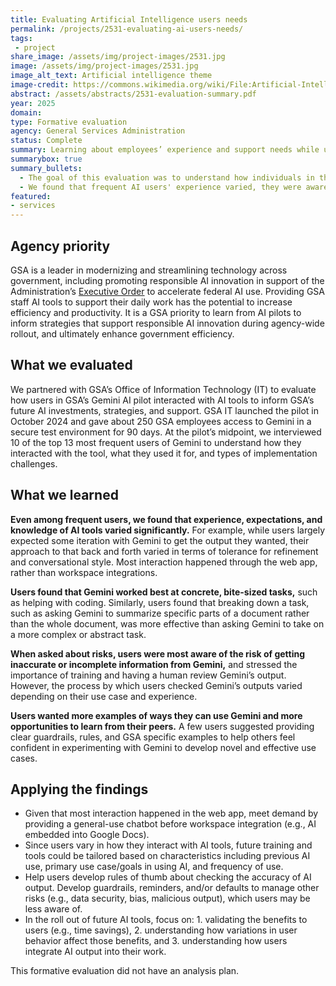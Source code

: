 ```yaml
---
title: Evaluating Artificial Intelligence users needs
permalink: /projects/2531-evaluating-ai-users-needs/
tags: 
 - project
share_image: /assets/img/project-images/2531.jpg
image: /assets/img/project-images/2531.jpg
image_alt_text: Artificial intelligence theme
image-credit: https://commons.wikimedia.org/wiki/File:Artificial-Intelligence.jpg
abstract: /assets/abstracts/2531-evaluation-summary.pdf
year: 2025
domain:
type: Formative evaluation
agency: General Services Administration
status: Complete
summary: Learning about employees’ experience and support needs while using AI
summarybox: true
summary_bullets:
  - The goal of this evaluation was to understand how individuals in the U.S. General Services Administration’s (GSA) Gemini artificial intelligence (AI) pilot interacted with AI tools to inform GSA’s future investments and strategy.
  - We found that frequent AI users' experience varied, they were aware of risks associated with getting inaccurate output, and they wanted more training resources and support.
featured:
- services
---
```

## Agency priority
GSA is a leader in modernizing and streamlining technology across government, including promoting responsible AI innovation in support of the Administration’s <a class="usa-link usa-link--external" href="https://www.whitehouse.gov/wp-content/uploads/2025/02/M-25-21-Accelerating-Federal-Use-of-AI-through-Innovation-Governance-and-Public-Trust.pdf">Executive Order</a> to accelerate federal AI use. Providing GSA staff AI tools to support their daily work has the potential to increase efficiency and productivity. It is a GSA priority to learn from AI pilots to inform strategies that support responsible AI innovation during agency-wide rollout, and ultimately enhance government efficiency.

## What we evaluated
We partnered with GSA’s Office of Information Technology (IT) to evaluate how users in GSA’s Gemini AI pilot interacted with AI tools to inform GSA’s future AI investments, strategies, and support. GSA IT launched the pilot in October 2024 and gave about 250 GSA employees access to Gemini in a secure test environment for 90 days. At the pilot’s midpoint, we interviewed 10 of the top 13 most frequent users of Gemini to understand how they interacted with the tool, what they used it for, and types of implementation challenges. 

## What we learned
<b>Even among frequent users, we found that experience, expectations, and knowledge of AI tools varied significantly.</b> For example, while users largely expected some iteration with Gemini to get the output they wanted, their approach to that back and forth varied in terms of tolerance for refinement and conversational style. Most interaction happened through the web app, rather than workspace integrations. 

<b>Users found that Gemini worked best at concrete, bite-sized tasks,</b> such as helping with coding. Similarly, users found that breaking down a task, such as asking Gemini to summarize specific parts of a document rather than the whole document, was more effective than asking Gemini to take on a more complex or abstract task. 

<b>When asked about risks, users were most aware of the risk of getting inaccurate or incomplete information from Gemini,</b> and stressed the importance of training and having a human review Gemini’s output. However, the process by which users checked Gemini’s outputs varied depending on their use case and experience. 

<b>Users wanted more examples of ways they can use Gemini and more opportunities to learn from their peers.</b> A few users suggested providing clear guardrails, rules, and GSA specific examples to help others feel confident in experimenting with Gemini to develop novel and effective use cases. 

## Applying the findings
- Given that most interaction happened in the web app, meet demand by providing a general-use chatbot before workspace integration (e.g., AI embedded into Google Docs).
- Since users vary in how they interact with AI tools, future training and tools could be tailored based on characteristics including previous AI use, primary use case/goals in using AI, and frequency of use.
- Help users develop rules of thumb about checking the accuracy of AI output. Develop guardrails, reminders, and/or defaults to manage other risks (e.g., data security, bias, malicious output), which users may be less aware of.
- In the roll out of future AI tools, focus on: 1. validating the benefits to users (e.g., time savings), 2. understanding how variations in user behavior affect those benefits, and 3. understanding how users integrate AI output into their work.

This formative evaluation did not have an analysis plan.
